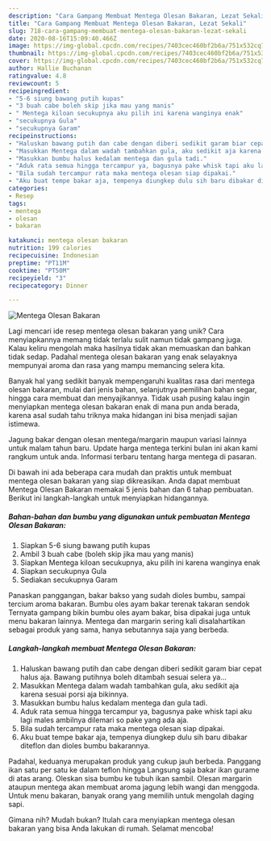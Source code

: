 ```yaml
---
description: "Cara Gampang Membuat Mentega Olesan Bakaran, Lezat Sekali"
title: "Cara Gampang Membuat Mentega Olesan Bakaran, Lezat Sekali"
slug: 718-cara-gampang-membuat-mentega-olesan-bakaran-lezat-sekali
date: 2020-08-16T15:09:40.466Z
image: https://img-global.cpcdn.com/recipes/7403cec460bf2b6a/751x532cq70/mentega-olesan-bakaran-foto-resep-utama.jpg
thumbnail: https://img-global.cpcdn.com/recipes/7403cec460bf2b6a/751x532cq70/mentega-olesan-bakaran-foto-resep-utama.jpg
cover: https://img-global.cpcdn.com/recipes/7403cec460bf2b6a/751x532cq70/mentega-olesan-bakaran-foto-resep-utama.jpg
author: Hallie Buchanan
ratingvalue: 4.8
reviewcount: 5
recipeingredient:
- "5-6 siung bawang putih kupas"
- "3 buah cabe boleh skip jika mau yang manis"
- " Mentega kiloan secukupnya aku pilih ini karena wanginya enak"
- "secukupnya Gula"
- "secukupnya Garam"
recipeinstructions:
- "Haluskan bawang putih dan cabe dengan diberi sedikit garam biar cepat halus aja. Bawang putihnya boleh ditambah sesuai selera ya..."
- "Masukkan Mentega dalam wadah tambahkan gula, aku sedikit aja karena sesuai porsi aja bikinnya."
- "Masukkan bumbu halus kedalam mentega dan gula tadi."
- "Aduk rata semua hingga tercampur ya, bagusnya pake whisk tapi aku lagi males ambilnya dilemari so pake yang ada aja."
- "Bila sudah tercampur rata maka mentega olesan siap dipakai."
- "Aku buat tempe bakar aja, tempenya diungkep dulu sih baru dibakar diteflon dan dioles bumbu bakarannya."
categories:
- Resep
tags:
- mentega
- olesan
- bakaran

katakunci: mentega olesan bakaran 
nutrition: 199 calories
recipecuisine: Indonesian
preptime: "PT11M"
cooktime: "PT50M"
recipeyield: "3"
recipecategory: Dinner

---
```



![Mentega Olesan Bakaran](https://img-global.cpcdn.com/recipes/7403cec460bf2b6a/751x532cq70/mentega-olesan-bakaran-foto-resep-utama.jpg)

Lagi mencari ide resep mentega olesan bakaran yang unik? Cara menyiapkannya memang tidak terlalu sulit namun tidak gampang juga. Kalau keliru mengolah maka hasilnya tidak akan memuaskan dan bahkan tidak sedap. Padahal mentega olesan bakaran yang enak selayaknya mempunyai aroma dan rasa yang mampu memancing selera kita.

Banyak hal yang sedikit banyak mempengaruhi kualitas rasa dari mentega olesan bakaran, mulai dari jenis bahan, selanjutnya pemilihan bahan segar, hingga cara membuat dan menyajikannya. Tidak usah pusing kalau ingin menyiapkan mentega olesan bakaran enak di mana pun anda berada, karena asal sudah tahu triknya maka hidangan ini bisa menjadi sajian istimewa.

Jagung bakar dengan olesan mentega/margarin maupun variasi lainnya untuk malam tahun baru. Update harga mentega terkini bulan ini akan kami rangkum untuk anda. Informasi terbaru tentang harga mentega di pasaran.


Di bawah ini ada beberapa cara mudah dan praktis untuk membuat mentega olesan bakaran yang siap dikreasikan. Anda dapat membuat Mentega Olesan Bakaran memakai 5 jenis bahan dan 6 tahap pembuatan. Berikut ini langkah-langkah untuk menyiapkan hidangannya.

<!--inarticleads1-->

##### Bahan-bahan dan bumbu yang digunakan untuk pembuatan Mentega Olesan Bakaran:

1. Siapkan 5-6 siung bawang putih kupas
1. Ambil 3 buah cabe (boleh skip jika mau yang manis)
1. Siapkan  Mentega kiloan secukupnya, aku pilih ini karena wanginya enak
1. Siapkan secukupnya Gula
1. Sediakan secukupnya Garam


Panaskan panggangan, bakar bakso yang sudah dioles bumbu, sampai tercium aroma bakaran. Bumbu oles ayam bakar terenak takaran sendok Ternyata gampang bikin bumbu oles ayam bakar, bisa dipakai juga untuk menu bakaran lainnya. Mentega dan margarin sering kali disalahartikan sebagai produk yang sama, hanya sebutannya saja yang berbeda. 

<!--inarticleads2-->

##### Langkah-langkah membuat Mentega Olesan Bakaran:

1. Haluskan bawang putih dan cabe dengan diberi sedikit garam biar cepat halus aja. Bawang putihnya boleh ditambah sesuai selera ya...
1. Masukkan Mentega dalam wadah tambahkan gula, aku sedikit aja karena sesuai porsi aja bikinnya.
1. Masukkan bumbu halus kedalam mentega dan gula tadi.
1. Aduk rata semua hingga tercampur ya, bagusnya pake whisk tapi aku lagi males ambilnya dilemari so pake yang ada aja.
1. Bila sudah tercampur rata maka mentega olesan siap dipakai.
1. Aku buat tempe bakar aja, tempenya diungkep dulu sih baru dibakar diteflon dan dioles bumbu bakarannya.


Padahal, keduanya merupakan produk yang cukup jauh berbeda. Panggang ikan satu per satu ke dalam teflon hingga Langsung saja bakar ikan gurame di atas arang. Oleskan sisa bumbu ke tubuh ikan sambil. Olesan margarin ataupun mentega akan membuat aroma jagung lebih wangi dan menggoda. Untuk menu bakaran, banyak orang yang memilih untuk mengolah daging sapi. 

Gimana nih? Mudah bukan? Itulah cara menyiapkan mentega olesan bakaran yang bisa Anda lakukan di rumah. Selamat mencoba!
